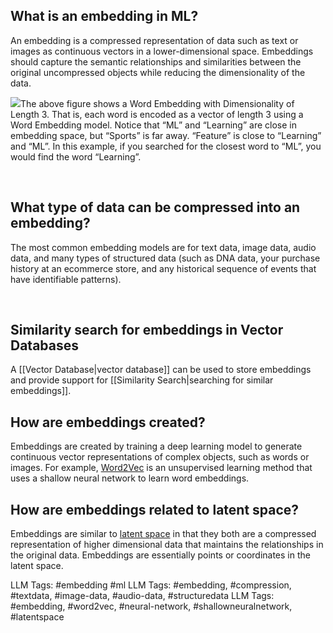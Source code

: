 **What is an embedding in ML?**
-------------------------------

An embedding is a compressed representation of data such as text or images as continuous vectors in a lower-dimensional space. Embeddings should capture the semantic relationships and similarities between the original uncompressed objects while reducing the dimensionality of the data. 

![](https://assets.website-files.com/618399cd49d125734c8dec95/64b4cf4c8883c0cbf94eaf2b_IkMWdWUtGb-z-x5E-M3iFtkiuyM2rWsvaQpAX89ledm29-BA-n8PEULVNLOq6J02Yr9YCHzSifLgiw8X0R-rmQpvVU_vv9BPgjCXvQHvEGn9do1redgm673lcU6rtwNgysVclASuAIQlSPzRWkrAZv4.png)The above figure shows a Word Embedding with Dimensionality of Length 3. That is, each word is encoded as a vector of length 3 using a Word Embedding model. Notice that “ML” and “Learning” are close in embedding space, but “Sports” is far away. “Feature” is close to “Learning” and “ML”. In this example, if you searched for the closest word to “ML”, you would find the word “Learning”.

‍

**What type of data can be compressed into an embedding?**
----------------------------------------------------------

The most common embedding models are for text data, image data, audio data, and many types of structured data (such as DNA data, your purchase history at an ecommerce store, and any historical sequence of events that have identifiable patterns). 

‍

**Similarity search for embeddings in Vector Databases**
--------------------------------------------------------

A [[Vector Database|vector database]] can be used to store embeddings and provide support for [[Similarity Search|searching for similar embeddings]]. 

**How are embeddings created?**
-------------------------------

Embeddings are created by training a deep learning model to generate continuous vector representations of complex objects, such as words or images. For example, [Word2Vec](https://towardsdatascience.com/word2vec-explained-49c52b4ccb71) is an unsupervised learning method that uses a shallow neural network to learn word embeddings.

**How are embeddings related to latent space?**
-----------------------------------------------

Embeddings are similar to [latent space](https://www.hopsworks.ai/dictionary/latent-space) in that they both are a compressed representation of higher dimensional data that maintains the relationships in the original data. Embeddings are essentially points or coordinates in the latent space. 


LLM Tags:  #embedding #ml
LLM Tags:  #embedding, #compression, #textdata, #image-data, #audio-data, #structuredata
LLM Tags:  #embedding, #word2vec, #neural-network, #shallowneuralnetwork, #latentspace